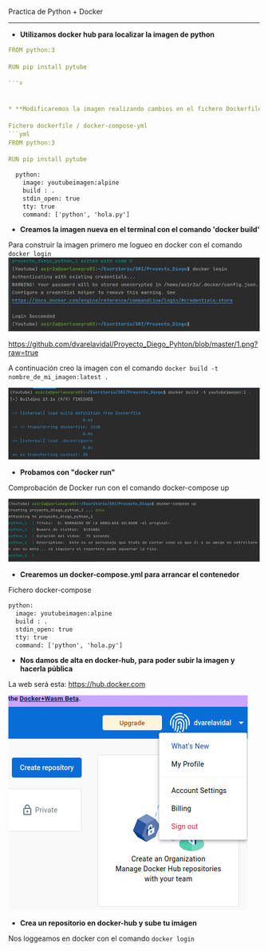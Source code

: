  Practica de Python  + Docker


---

* **Utilizamos docker hub para localizar la imagen de python**

```yml
FROM python:3

RUN pip install pytube

```º

    
* **Modificaremos la imagen realizando cambios en el fichero Dockerfile añadiendo lo siguiente dentro de el:**

Fichero dockerfile / docker-compose-yml
```yml
FROM python:3

RUN pip install pytube


```

```services:
  python:
    image: youtubeimagen:alpine
    build : .
    stdin_open: true
    tty: true
    command: ['python', 'hola.py']
```
* **Creamos la imagen nueva en el terminal con el comando 'docker build'**

Para construir la imagen primero me logueo en docker con el comando ```docker login ```
![Imagen](https://github.com/dvarelavidal/Proyecto_Diego_Pyhton/blob/master/1.png?raw=true)

https://github.com/dvarelavidal/Proyecto_Diego_Pyhton/blob/master/1.png?raw=true

A continuación creo la imagen con el comando ```docker build -t nombre_de_mi_imagen:latest .```

![Imagen](https://github.com/dvarelavidal/Proyecto_Diego_Pyhton/blob/master/2.png?raw=true)

* **Probamos con "docker run"**

Comprobación de Docker run con el comando docker-compose up


![Imagen](https://github.com/dvarelavidal/Proyecto_Diego_Pyhton/blob/master/4.png?raw=true)


* **Crearemos un docker-compose.yml para arrancar el contenedor**

Fichero docker-compose

  ``` services:
  python:
    image: youtubeimagen:alpine
    build : .
    stdin_open: true
    tty: true
    command: ['python', 'hola.py']
 
   ```
* **Nos damos de alta en  docker-hub, para poder subir la imagen y hacerla pública**

La web será esta: https://hub.docker.com


![Imagen](https://github.com/dvarelavidal/Proyecto_Diego_Pyhton/blob/master/Captura%20de%20pantalla%20de%202023-03-09%2015-55-53.png?raw=true)


* **Crea un repositorio en docker-hub y sube tu imágen**

Nos loggeamos en docker con el comando ```docker login```




